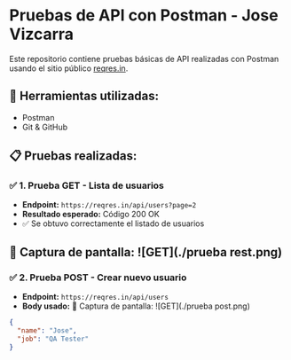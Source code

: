 # Pruebas de API con Postman - Jose Vizcarra

Este repositorio contiene pruebas básicas de API realizadas con Postman usando el sitio público [reqres.in](https://reqres.in).

## 🧪 Herramientas utilizadas:
- Postman
- Git & GitHub

## 📋 Pruebas realizadas:

### ✅ 1. Prueba GET - Lista de usuarios
- **Endpoint:** `https://reqres.in/api/users?page=2`
- **Resultado esperado:** Código 200 OK
- ✅ Se obtuvo correctamente el listado de usuarios

📸 Captura de pantalla:
![GET](./prueba rest.png)
---
### ✅ 2. Prueba POST - Crear nuevo usuario
- **Endpoint:** `https://reqres.in/api/users`
- **Body usado:**
📸 Captura de pantalla:
![GET](./prueba post.png)
```json
{
  "name": "Jose",
  "job": "QA Tester"
}
